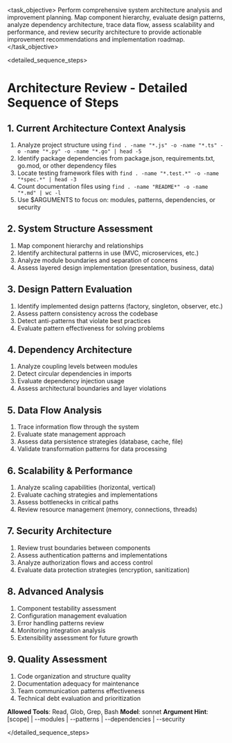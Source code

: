 <task name="Architecture Review">

<task_objective>
Perform comprehensive system architecture analysis and improvement planning. Map component hierarchy, evaluate design patterns, analyze dependency architecture, trace data flow, assess scalability and performance, and review security architecture to provide actionable improvement recommendations and implementation roadmap.
</task_objective>

<detailed_sequence_steps>
# Architecture Review - Detailed Sequence of Steps

## 1. Current Architecture Context Analysis

1. Analyze project structure using `find . -name "*.js" -o -name "*.ts" -o -name "*.py" -o -name "*.go" | head -5`
2. Identify package dependencies from package.json, requirements.txt, go.mod, or other dependency files
3. Locate testing framework files with `find . -name "*.test.*" -o -name "*spec.*" | head -3`
4. Count documentation files using `find . -name "README*" -o -name "*.md" | wc -l`
5. Use $ARGUMENTS to focus on: modules, patterns, dependencies, or security

## 2. System Structure Assessment

1. Map component hierarchy and relationships
2. Identify architectural patterns in use (MVC, microservices, etc.)
3. Analyze module boundaries and separation of concerns
4. Assess layered design implementation (presentation, business, data)

## 3. Design Pattern Evaluation

1. Identify implemented design patterns (factory, singleton, observer, etc.)
2. Assess pattern consistency across the codebase
3. Detect anti-patterns that violate best practices
4. Evaluate pattern effectiveness for solving problems

## 4. Dependency Architecture

1. Analyze coupling levels between modules
2. Detect circular dependencies in imports
3. Evaluate dependency injection usage
4. Assess architectural boundaries and layer violations

## 5. Data Flow Analysis

1. Trace information flow through the system
2. Evaluate state management approach
3. Assess data persistence strategies (database, cache, file)
4. Validate transformation patterns for data processing

## 6. Scalability & Performance

1. Analyze scaling capabilities (horizontal, vertical)
2. Evaluate caching strategies and implementations
3. Assess bottlenecks in critical paths
4. Review resource management (memory, connections, threads)

## 7. Security Architecture

1. Review trust boundaries between components
2. Assess authentication patterns and implementations
3. Analyze authorization flows and access control
4. Evaluate data protection strategies (encryption, sanitization)

## 8. Advanced Analysis

1. Component testability assessment
2. Configuration management evaluation
3. Error handling patterns review
4. Monitoring integration analysis
5. Extensibility assessment for future growth

## 9. Quality Assessment

1. Code organization and structure quality
2. Documentation adequacy for maintenance
3. Team communication patterns effectiveness
4. Technical debt evaluation and prioritization

**Allowed Tools**: Read, Glob, Grep, Bash
**Model**: sonnet
**Argument Hint**: [scope] | --modules | --patterns | --dependencies | --security

</detailed_sequence_steps>

</task>
